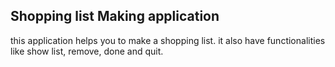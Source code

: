 Shopping list Making application
--------------------------------------------------
this application helps you to make a shopping list. it also have functionalities like show list, remove, done and quit.
